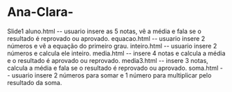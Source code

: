 # Ana-Clara-
Slide1
aluno.html -- usuario insere as 5 notas, vê a média e fala se o resultado é reprovado ou aprovado.
equacao.html --  usuario insere 2 números e vê a equação do primeiro grau.
inteiro.html -- usuario insere 2 números e calcula ele inteiro.
media.html -- insere 4 notas e calcula a média e o resultado é aprovado ou reprovado.
media3.html -- insere 3 notas, calcula a média e fala se o resultado é reprovado ou aprovado.
soma.html -- usuario insere 2 números para somar e 1 número para multiplicar pelo resultado da soma.
